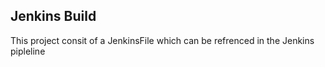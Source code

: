 ## Jenkins Build

This project consit of a JenkinsFile which can be refrenced in the Jenkins pipleline
